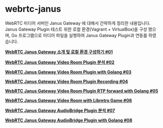 # webrtc-janus

WebRTC 미디어 서버인 Janus Gateway 에 대해서 간략하게 정리한 내용입니다. Janus Gateway Plugin 테스트 위한 로컬 환경(Vagrant + VirtualBox)을 구성 했으며, Go 프로그램으로 미디어 파일을 실행하여 Janus Gateway Plugin과 연동를 하였습니다.


****[WebRTC Janus Gateway 소개 및 로컬 환경 구성하기 #01](https://medium.com/@dudwls96/webrtc-janus-gateway-%EC%86%8C%EA%B0%9C-%EB%B0%8F-%EB%A1%9C%EC%BB%AC-%ED%99%98%EA%B2%BD-%EA%B5%AC%EC%84%B1%ED%95%98%EA%B8%B0-01-e8399d8502dd)****

****[WebRTC Janus Gateway Video Room Plugin 분석 #02](https://medium.com/@dudwls96/webrtc-janus-gateway-video-room-plugin-%EB%B6%84%EC%84%9D-02-3a7dc897d314)****

****[WebRTC Janus Gateway Video Room Plugin with Golang #03](https://medium.com/@dudwls96/webrtc-janus-gateway-video-room-plugin-with-golang-03-e0fa69a52688)****

****[WebRTC Janus Gateway Video Room Plugin Recording #04](https://medium.com/@dudwls96/webrtc-janus-gateway-video-room-plugin-recording-04-a95989a83fcd)****

****[WebRTC Janus Gateway Video Room Plugin RTP forward with Golang #05](https://medium.com/@dudwls96/webrtc-janus-gateway-video-room-plugin-rtp-forward-with-golang-05-72046d16b004)****

****[WebRTC Janus Gateway Video Room with Libretro Game #06](https://medium.com/@dudwls96/webrtc-janus-gateway-video-room-with-libretro-game-06-b5c7f81b0a24)****

****[WebRTC Janus Gateway AudioBridge Plugin 분석 #07](https://medium.com/@dudwls96/webrtc-janus-gateway-audiobridge-plugin-%EB%B6%84%EC%84%9D-07-b363dbf7cd82)****

****[WebRTC Janus Gateway AudioBridge Plugin with Golang #08](https://medium.com/@dudwls96/webrtc-janus-gateway-audiobridge-plugin-with-golang-08-d8e8f3172f2)****
